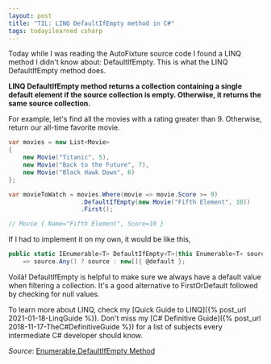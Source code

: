 ```yaml
---
layout: post
title: "TIL: LINQ DefaultIfEmpty method in C#"
tags: todayilearned csharp
---
```


Today while I was reading the AutoFixture source code I found a LINQ method I didn't know about: DefaultIfEmpty. This is what the LINQ DefaultIfEmpty method does.

**LINQ DefaultIfEmpty method returns a collection containing a single default element if the source collection is empty. Otherwise, it returns the same source collection.**

For example, let's find all the movies with a rating greater than 9. Otherwise, return our all-time favorite movie.

```csharp
var movies = new List<Movie>
{
    new Movie("Titanic", 5),
    new Movie("Back to the Future", 7),
    new Movie("Black Hawk Down", 6)
};

var movieToWatch = movies.Where(movie => movie.Score >= 9)
                    .DefaultIfEmpty(new Movie("Fifth Element", 10))
                    .First();

// Movie { Name="Fifth Element", Score=10 }
```

If I had to implement it on my own, it would be like this,

```csharp
public static IEnumerable<T> DefaultIfEmpty<T>(this Enumerable<T> source, T @default)
    => source.Any() ? source : new[]{ @default };
```

Voilà! DefaultIfEmpty is helpful to make sure we always have a default value when filtering a collection. It's a good alternative to FirstOrDefault followed by checking for null values.

To learn more about LINQ, check my [Quick Guide to LINQ]({% post_url 2021-01-18-LinqGuide %}). Don't miss my [C# Definitive Guide]({% post_url 2018-11-17-TheC#DefinitiveGuide %}) for a list of subjects every intermediate C# developer should know.

_Source_: [Enumerable.DefaultIfEmpty Method](https://docs.microsoft.com/en-us/dotnet/api/system.linq.enumerable.defaultifempty?view=net-5.0)
